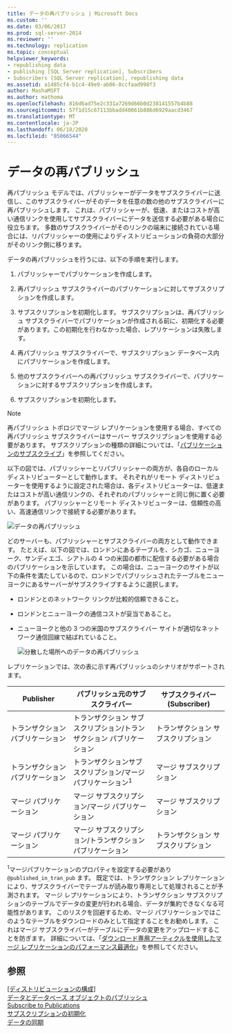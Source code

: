 ```yaml
---
title: データの再パブリッシュ | Microsoft Docs
ms.custom: ''
ms.date: 03/06/2017
ms.prod: sql-server-2014
ms.reviewer: ''
ms.technology: replication
ms.topic: conceptual
helpviewer_keywords:
- republishing data
- publishing [SQL Server replication], Subscribers
- Subscribers [SQL Server replication], republishing data
ms.assetid: a1485cf4-b1c4-49e9-ab06-8ccfaad998f3
author: MashaMSFT
ms.author: mathoma
ms.openlocfilehash: 816d6ad75e2c331a7269d66b0d238141557b4b88
ms.sourcegitcommit: 57f1d15c67113bbadd40861b886d6929aacd3467
ms.translationtype: MT
ms.contentlocale: ja-JP
ms.lasthandoff: 06/18/2020
ms.locfileid: "85066544"
---
```

# <a name="republish-data"></a>データの再パブリッシュ
  再パブリッシュ モデルでは、パブリッシャーがデータをサブスクライバーに送信し、このサブスクライバーがそのデータを任意の数の他のサブスクライバーに再パブリッシュします。 これは、パブリッシャーが、低速、またはコストが高い通信リンクを使用してサブスクライバーにデータを送信する必要がある場合に役立ちます。 多数のサブスクライバーがそのリンクの端末に接続されている場合には、リパブリッシャーの使用によりディストリビューションの負荷の大部分がそのリンク側に移ります。  
  
 データの再パブリッシュを行うには、以下の手順を実行します。  
  
1.  パブリッシャーでパブリケーションを作成します。  
  
2.  再パブリッシュ サブスクライバーのパブリケーションに対してサブスクリプションを作成します。  
  
3.  サブスクリプションを初期化します。 サブスクリプションは、再パブリッシュ サブスクライバーでパブリケーションが作成される前に、初期化する必要があります。この初期化を行わなかった場合、レプリケーションは失敗します。  
  
4.  再パブリッシュ サブスクライバーで、サブスクリプション データベース内にパブリケーションを作成します。  
  
5.  他のサブスクライバーへの再パブリッシュ サブスクライバーで、パブリケーションに対するサブスクリプションを作成します。  
  
6.  サブスクリプションを初期化します。  
  
> [!NOTE]  
>  再パブリッシュ トポロジでマージ レプリケーションを使用する場合、すべての再パブリッシュ サブスクライバーはサーバー サブスクリプションを使用する必要があります。 サブスクリプションの種類の詳細については、「[パブリケーションのサブスクライブ](subscribe-to-publications.md)」を参照してください。  
  
 以下の図では、パブリッシャーとリパブリッシャーの両方が、各自のローカル ディストリビューターとして動作します。 それぞれがリモート ディストリビューターを使用するように設定された場合は、各ディストリビューターは、低速またはコストが高い通信リンクの、それぞれのパブリッシャーと同じ側に置く必要があります。 パブリッシャーとリモート ディストリビューターは、信頼性の高い、高速通信リンクで接続する必要があります。  
  
 ![データの再パブリッシュ](media/repl-06a.gif "データの再パブリッシュ")  
  
 どのサーバーも、パブリッシャーとサブスクライバーの両方として動作できます。 たとえば、以下の図では、ロンドンにあるテーブルを、シカゴ、ニューヨーク、サンディエゴ、シアトルの 4 つの米国の都市に配信する必要がある場合のパブリケーションを示しています。 この場合は、ニューヨークのサイトが以下の条件を満たしているので、ロンドンでパブリッシュされたテーブルをニューヨークにあるサーバーがサブスクライブするように選択します。  
  
-   ロンドンとのネットワーク リンクが比較的信頼できること。  
  
-   ロンドンとニューヨークの通信コストが妥当であること。  
  
-   ニューヨークと他の 3 つの米国のサブスクライバー サイトが適切なネットワーク通信回線で結ばれていること。  
  
     ![分散した場所へのデータの再パブリッシュ](media/repl-06.gif "分散した場所へのデータの再パブリッシュ")  
  
 レプリケーションでは、次の表に示す再パブリッシュのシナリオがサポートされます。  
  
|Publisher|パブリッシュ元のサブスクライバー|サブスクライバー (Subscriber)|  
|---------------|---------------------------|----------------|  
|トランザクション パブリケーション|トランザクション サブスクリプション/トランザクション パブリケーション|トランザクション サブスクリプション|  
|トランザクション パブリケーション|トランザクションサブスクリプション/マージパブリケーション<sup>1</sup>|マージ サブスクリプション|  
|マージ パブリケーション|マージ サブスクリプション/マージ パブリケーション|マージ サブスクリプション|  
|マージ パブリケーション|マージ サブスクリプション/トランザクション パブリケーション|トランザクション サブスクリプション|  
  
 <sup>1</sup>マージパブリケーションのプロパティを設定する必要があり `@published_in_tran_pub` ます。 既定では、トランザクション レプリケーションにより、サブスクライバーでテーブルが読み取り専用として処理されることが予測されます。 マージ レプリケーションにより、トランザクション サブスクリプションのテーブルでデータの変更が行われる場合、データが集約できなくなる可能性があります。 このリスクを回避するため、マージ パブリケーションではこのようなテーブルをダウンロードのみとして指定することをお勧めします。 これはマージ サブスクライバーがテーブルにデータの変更をアップロードすることを防ぎます。 詳細については、「[ダウンロード専用アーティクルを使用したマージ レプリケーションのパフォーマンス最適化](merge/optimize-merge-replication-performance-with-download-only-articles.md)」を参照してください。  
  
## <a name="see-also"></a>参照  
 [[ディストリビューションの構成]](configure-distribution.md)   
 [データとデータベース オブジェクトのパブリッシュ](publish/publish-data-and-database-objects.md)   
 [Subscribe to Publications](subscribe-to-publications.md)   
 [サブスクリプションの初期化](initialize-a-subscription.md)   
 [データの同期](synchronize-data.md)  
  
  
